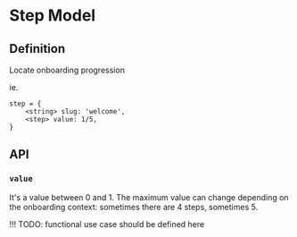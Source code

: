 # Step Model

## Definition
Locate onboarding progression

ie.
````
step = {
	<string> slug: 'welcome',
	<step> value: 1/5,
}
````


## API

### `value`

It's a value between 0 and 1.
The maximum value can change depending on the onboarding context: sometimes there are 4 steps, sometimes 5.

!!! TODO: functional use case should be defined here
